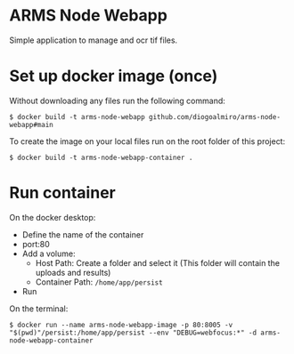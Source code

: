 # ARMS Node Webapp

Simple application to manage and ocr tif files.

# Set up docker image (once)

Without downloading any files run the following command: 
```
$ docker build -t arms-node-webapp github.com/diogoalmiro/arms-node-webapp#main
```

To create the image on your local files run on the root folder of this project:
```
$ docker build -t arms-node-webapp-container .
```

# Run container

On the docker desktop:

 - Define the name of the container
 - port:80
 - Add a volume:
   - Host Path: Create a folder and select it (This folder will contain the uploads and results)
   - Container Path: `/home/app/persist`
 - Run

On the terminal:
```
$ docker run --name arms-node-webapp-image -p 80:8005 -v "$(pwd)"/persist:/home/app/persist --env "DEBUG=webfocus:*" -d arms-node-webapp-container
```

